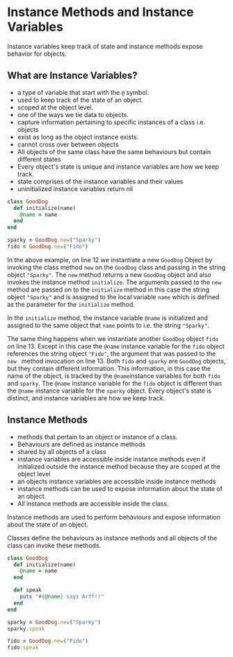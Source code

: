 # Instance Methods and Instance Variables

Instance variables keep track of state and instance methods expose behavior for objects.

## What are Instance Variables?

- a type of variable that start with the `@` symbol. 
- used to keep track of the state of an object. 
- scoped at the object level.
- one of the ways we tie data to objects. 
- capture information pertaining to specific instances of a class i.e. objects
- exist as long as the object instance exists. 
- cannot cross over between objects
- All objects of the same class have the same behaviours but contain different states
- Every object's state is unique and instance variables are how we keep track.
- state comprises of the instance variables and their values
- uninitialized instance variables return nil

```ruby
class GoodDog
  def initialize(name)
    @name = name
  end
end

sparky = GoodDog.new("Sparky")
fido = GoodDog.new("Fido")
```

In the above example, on line 12 we instantiate a new `GoodDog` Object by invoking the class method `new` on the `GoodDog` class and passing in the string object `"Sparky"`. The `new` method returns a new `GoodDog` object and also invokes the instance method `initialize`. The arguments passed to the `new` method are passed on to the `initialize` method in this case the string object `"Sparky"` and is assigned to the local variable `name` which is defined as the parameter for the `initialize` method. 

In the `initialize` method, the instance variable `@name` is initialized and assigned to the same object that `name` points to i.e. the string `"Sparky"`.

The same thing happens when we instantiate another `GoodDog` object `fido` on line 13. Except in this case the `@name` instance variable for the `fido` object references the string object `"Fido"`, the argument that was passed to the `new ` method invocation on line 13. Both `fido` and `sparky` are `GoodDog` objects, but they contain different information. This information, in this case the name of the object, is tracked by the `@name`instance variables for both `fido` and `sparky`. The `@name` instance variable for the `fido` object is different than the `@name` instance variable for the `sparky` object. Every object's state is distinct, and instance variables are how we keep track.

## Instance Methods

- methods that pertain to an object or instance of a class.
- Behaviours are defined as instance methods
- shared by all objects of a class
- instance variables are accessible inside instance methods even if initialized outside the instance method because they are scoped at the object level
- an objects instance variables are accessible inside instance methods
- instance methods can be used to expose information about the state of an object.
- All instance methods are accessible inside the class.

Instance methods are used to perform behaviours and expose information about the state of an object. 

Classes define the behaviours as instance methods and all objects of the class can invoke these methods. 

```ruby
class GoodDog
  def initialize(name)
    @name = name
  end

  def speak
    puts "#{@name} says Arff!!"
  end
end

sparky = GoodDog.new("Sparky")
sparky.speak

fido = GoodDog.new("Fido")
fido.speak
```


